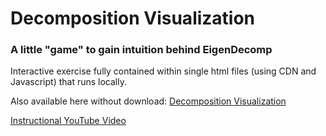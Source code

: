 # Decomposition Visualization

### A little "game" to gain intuition behind EigenDecomp

Interactive exercise fully contained within single html files (using CDN and Javascript) that runs locally.

Also available here without download: [Decomposition Visualization](https://sites.google.com/view/decomposition-visualization/home)

[Instructional YouTube Video](https://youtu.be/_rmd7PpEITU?si=iVV7ZIP8BsF27Vvk)
